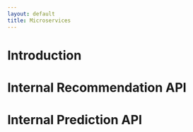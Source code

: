 ```yaml
---
layout: default
title: Microservices
---
```


# Introduction

# Internal Recommendation API

# Internal Prediction API
